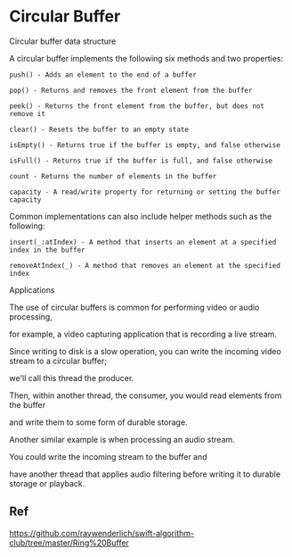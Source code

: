 Circular Buffer
===============

Circular buffer data structure

A circular buffer implements the following six methods and two properties:
```
push() - Adds an element to the end of a buffer

pop() - Returns and removes the front element from the buffer

peek() - Returns the front element from the buffer, but does not remove it

clear() - Resets the buffer to an empty state

isEmpty() - Returns true if the buffer is empty, and false otherwise

isFull() - Returns true if the buffer is full, and false otherwise

count - Returns the number of elements in the buffer

capacity - A read/write property for returning or setting the buffer capacity
```
Common implementations can also include helper methods such as the following:
```
insert(_:atIndex) - A method that inserts an element at a specified index in the buffer

removeAtIndex(_) - A method that removes an element at the specified index
```


Applications

The use of circular buffers is common for performing video or audio processing,

for example, a video capturing application that is recording a live stream. 

Since writing to disk is a slow operation, you can write the incoming video stream to a circular buffer;

we'll call this thread the producer. 

Then, within another thread, the consumer, you would read elements from the buffer

and write them to some form of durable storage.

Another similar example is when processing an audio stream.

You could write the incoming stream to the buffer and 

have another thread that applies audio filtering before writing it to durable storage or playback.


Ref
---
https://github.com/raywenderlich/swift-algorithm-club/tree/master/Ring%20Buffer
